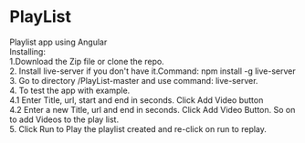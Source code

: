 # PlayList
Playlist app using Angular
<br>
Installing:<br>
1.Download the Zip file or clone the repo. <br>
2. Install live-server if you don't have it.Command: npm install -g live-server<br>
3. Go to directory /PlayList-master and use command: live-server.<br>
4. To test the app with example.<br>
  4.1 Enter Title, url, start and end in seconds. Click Add Video button<br>
  4.2 Enter a new Title, url and end in seconds. Click Add Video Button. So on to add Videos to the play list.<br>
5. Click Run to Play the playlist created and re-click on run to replay.<br>




